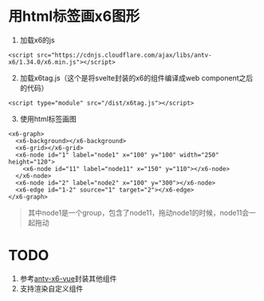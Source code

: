 # 用html标签画x6图形

1. 加载x6的js
```
<script src="https://cdnjs.cloudflare.com/ajax/libs/antv-x6/1.34.0/x6.min.js"></script>
```

2. 加载x6tag.js（这个是将svelte封装的x6的组件编译成web component之后的代码）
```
<script type="module" src="/dist/x6tag.js"></script>
```

3. 使用html标签画图
```
<x6-graph>
  <x6-background></x6-background>
  <x6-grid></x6-grid>
  <x6-node id="1" label="node1" x="100" y="100" width="250" height="120">
    <x6-node id="11" label="node11" x="150" y="110"></x6-node>
  </x6-node>
  <x6-node id="2" label="node2" x="100" y="300"></x6-node>
  <x6-edge id="1-2" source="1" target="2"></x6-edge>
</x6-graph>
```
> 其中node1是一个group，包含了node11，拖动node1的时候，node11会一起拖动

# TODO

1. 参考[antv-x6-vue](https://github.com/lloydzhou/antv-x6-vue)封装其他组件
2. 支持渲染自定义组件



